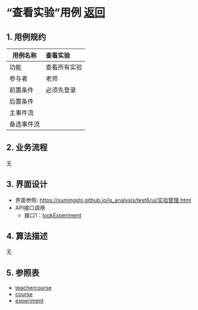 ﻿﻿<!-- markdownlint-disable MD033-->
<!-- 禁止MD033类型的警告 https://www.npmjs.com/package/markdownlint -->

# “查看实验”用例 [返回](../README.md)
## 1. 用例规约

|用例名称|查看实验|
|-------|:----------|
|功能|查看所有实验|
|参与者|老师|
|前置条件|必须先登录|
|后置条件| |
|主事件流| |
|备选事件流| |

## 2. 业务流程
无

## 3. 界面设计
- 界面参照: https://sumingshi.github.io/is_analysis/test6/ui/实验管理.html
- API接口调用
    - 接口1：[lookExperiment](../接口/lookExperiment.md)

## 4. 算法描述
无

## 5. 参照表
- [teachercourse](../数据库设计.md/#electivecourse)
- [course](../数据库设计.md/#course)
- [experiment](../数据库设计.md/#experiment)
